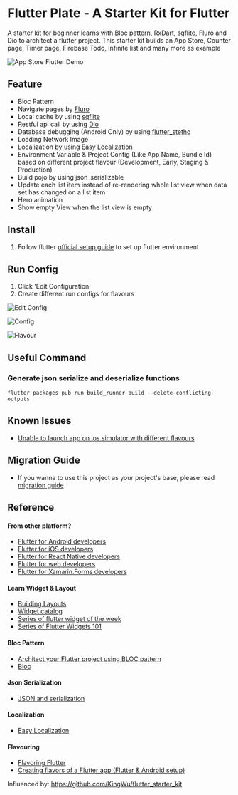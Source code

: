 # Flutter Plate - A Starter Kit for Flutter

A starter kit for beginner learns with Bloc pattern, RxDart, sqflite, Fluro and Dio to architect a flutter project. This starter kit builds an App Store, Counter page, Timer page, Firebase Todo, Infinite list and many more as example

![App Store Flutter Demo](https://i.ibb.co/FsyWhpY/ezgif-3-5dbb34baf658.gif)

## Feature
- Bloc Pattern
- Navigate pages by [Fluro](https://github.com/theyakka/fluro)
- Local cache by using [sqflite](https://github.com/tekartik/sqflite)
- Restful api call by using [Dio](https://github.com/flutterchina/dio)
- Database debugging (Android Only) by using [flutter_stetho](https://github.com/brianegan/flutter_stetho)
- Loading Network Image
- Localization by using [Easy Localization](https://pub.dev/packages/easy_localization)
- Environment Variable & Project Config (Like App Name, Bundle Id) based on different project flavour (Development, Early, Staging & Production)
- Build pojo by using json_serializable
- Update each list item instead of re-rendering whole list view when data set has changed on a list item
- Hero animation
- Show empty View when the list view is empty

## Install

1. Follow flutter [official setup guide](https://flutter.io/docs/get-started/install) to set up flutter environment

## Run Config
1. Click 'Edit Configuration'
2. Create different run configs for flavours

![Edit Config](https://i.ibb.co/sbkgnmN/Screen-Shot-2019-01-13-at-7-28-44-PM.png)

![Config](https://i.ibb.co/tqPgMVz/Screen-Shot-2019-01-13-at-7-52-38-PM.png)

![Flavour](https://i.ibb.co/hCP2QJ1/Screen-Shot-2019-01-13-at-7-40-16-PM.png)


## Useful Command
### Generate json serialize and deserialize functions

```
flutter packages pub run build_runner build --delete-conflicting-outputs
```

## Known Issues
- [Unable to launch app on ios simulator with different flavours](https://github.com/flutter/flutter/issues/21335)

## Migration Guide
- If you wanna to use this project as your project's base, please read
  [migration guide](https://github.com/KingWu/flutter_starter_kit/wiki/Migration-Guide)


## Reference

#### From other platform?
- [Flutter for Android developers](https://flutter.io/docs/get-started/flutter-for/android-devs)
- [Flutter for iOS developers](https://flutter.io/docs/get-started/flutter-for/ios-devs)
- [Flutter for React Native developers](https://flutter.io/docs/get-started/flutter-for/react-native-devs)
- [Flutter for web developers](https://flutter.io/docs/get-started/flutter-for/web-devs)
- [Flutter for Xamarin.Forms developers](https://flutter.io/docs/get-started/flutter-for/xamarin-forms-devs)

#### Learn Widget & Layout
- [Building Layouts](https://flutter.io/docs/development/ui/layout)
- [Widget catalog](https://flutter.io/docs/development/ui/widgets)
- [Series of flutter widget of the week](https://www.youtube.com/playlist?list=PLOU2XLYxmsIL0pH0zWe_ZOHgGhZ7UasUE)
- [Series of Flutter Widgets 101](https://www.youtube.com/playlist?list=PLOU2XLYxmsIJyiwUPCou_OVTpRIn_8UMd)


#### Bloc Pattern
- [Architect your Flutter project using BLOC pattern](https://medium.com/flutterpub/architecting-your-flutter-project-bd04e144a8f1)
- [Bloc](https://felangel.github.io/bloc/#/)

#### Json Serialization
- [JSON and serialization](https://flutter.io/docs/development/data-and-backend/json)

#### Localization
- [Easy Localization](https://pub.dev/packages/easy_localization)

#### Flavouring
- [Flavoring Flutter](https://medium.com/@salvatoregiordanoo/flavoring-flutter-392aaa875f36)
- [Creating flavors of a Flutter app (Flutter & Android setup)](http://cogitas.net/creating-flavors-of-a-flutter-app/)

Influenced by: https://github.com/KingWu/flutter_starter_kit